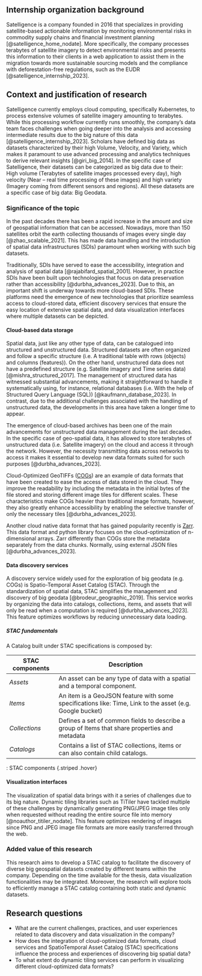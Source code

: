 

## Internship organization background

Satelligence is a company founded in 2016 that specializes in providing satellite-based actionable information by monitoring environmental risks in commodity supply chains and financial investment planning [@satelligence_home_nodate]. More specifically, the company processes terabytes of satellite imagery to detect environmental risks and presents this information to their clients in a web application to assist them in the migration towards more sustainable sourcing models and the compliance with deforestation-free regulations, such as the EUDR [@satelligence_internship_2023].

## Context and justification of research

Satelligence currently employs cloud computing, specifically Kubernetes, to process extensive volumes of satellite imagery amounting to terabytes. While this processing workflow currently runs smoothly, the company’s data team faces challenges when going deeper into the analysis and accessing intermediate results due to the big nature of this data [@satelligence_internship_2023]. Scholars have defined big data as datasets characterized by their high Volume, Velocity, and Variety, which makes it paramount to use advanced processing and analytics techniques to derive relevant insights [@giri_big_2014]. In the specific case of Satelligence, their datasets can be categorized as big data due to their: High volume (Terabytes of satellite images processed every day), high velocity (Near – real time processing of these images) and high variety (Imagery coming from different sensors and regions). All these datasets are a specific case of big data: Big Geodata.

### Significance of the topic

In the past decades there has been a rapid increase in the amount and size of geospatial information that can be accessed. Nowadays, more than 150 satellites orbit the earth collecting thousands of images every single day [@zhao_scalable_2021]. This has made data handling and the introduction of spatial data infrastructures (SDIs) paramount when working with such big datasets.

Traditionally, SDIs have served to ease the accessibility, integration and analysis of spatial data [@rajabifard_spatial_2001]. However, in practice SDIs have been built upon technologies that focus on data preservation rather than accessibility [@durbha_advances_2023]. Due to this, an important shift is underway towards more cloud-based SDIs. These platforms need the emergence of new technologies that prioritize seamless access to cloud-stored data, efficient discovery services that ensure the easy location of extensive spatial data, and data visualization interfaces where multiple datasets can be depicted.

#### Cloud-based data storage

Spatial data, just like any other type of data, can be catalogued into structured and unstructured data. Structured datasets are often organized and follow a specific structure (i.e. A traditional table with rows (objects) and columns (features)). On the other hand, unstructured data does not have a predefined structure (e.g. Satellite imagery and Time series data) [@mishra_structured_2017]. The management of structured data has witnessed substantial advancements, making it straightforward to handle it systematically using, for instance, relational databases (i.e. With the help of Structured Query Language (SQL)) [@kaufmann_database_2023]. In contrast, due to the additional challenges associated with the handling of unstructured data, the developments in this area have taken a longer time to appear.

The emergence of cloud-based archives has been one of the main advancements for unstructured data management during the last decades. In the specific case of geo-spatial data, it has allowed to store terabytes of unstructured data (i.e. Satellite imagery) on the cloud and access it through the network. However, the necessity transmitting data across networks to access it makes it essential to develop new data formats suited for such purposes [@durbha_advances_2023].

Cloud-Optimized GeoTIFFs ([COGs](https://www.cogeo.org/)) are an example of data formats that have been created to ease the access of data stored in the cloud. They improve the readability by including the metadata in the initial bytes of the file stored and storing different image tiles for different scales. These characteristics make COGs heavier than traditional image formats, however, they also greatly enhance accessibility by enabling the selective transfer of only the necessary tiles [@durbha_advances_2023].

Another cloud native data format that has gained popularity recently is [Zarr](https://zarr.readthedocs.io/en/stable/). This data format and python library focuses on the cloud-optimization of n-dimensional arrays. Zarr differently than COGs store the metadata separately from the data chunks. Normally, using external JSON files [@durbha_advances_2023].

#### Data discovery services

A discovery service widely used for the exploration of big geodata (e.g. COGs) is Spatio-Temporal Asset Catalog (STAC). Through the standardization of spatial data, STAC simplifies the management and discovery of big geodata [@brodeur_geographic_2019]. This service works by organizing the data into catalogs, collections, items, and assets that will only be read when a computation is required [@durbha_advances_2023]. This feature optimizes workflows by reducing unnecessary data loading.

##### STAC fundamentals

A Catalog built under STAC specifications is composed by:

| **STAC components** | **Description**                                                                                          |
|----------------------------------------|--------------------------------|
| *Assets*            | An asset can be any type of data with a spatial and a temporal component.                                |
| *Items*             | An item is a GeoJSON feature with some specifications like: Time, Link to the asset (e.g. Google bucket) |
| *Collections*       | Defines a set of common fields to describe a group of Items that share properties and metadata           |
| *Catalogs*          | Contains a list of STAC collections, items or can also contain child catalogs.                           |

: STAC components {.striped .hover}

#### Visualization interfaces

The visualization of spatial data brings with it a series of challenges due to its big nature. Dynamic tiling libraries such as TiTiler have tackled multiple of these challenges by dynamically generating PNG/JPEG image tiles only when requested without reading the entire source file into memory [@noauthor_titiler_nodate]. This feature optimizes rendering of images since PNG and JPEG image file formats are more easily transferred through the web.

### Added value of this research

This research aims to develop a STAC catalog to facilitate the discovery of diverse big geospatial datasets created by different teams within the company. Depending on the time available for the thesis, data visualization functionalities may be integrated. Moreover, the research will explore tools to efficiently manage a STAC catalog containing both static and dynamic datasets.

## Research questions

- What are the current challenges, practices, and user experiences related to data discovery and data visualization in the company?
- How does the integration of cloud-optimized data formats, cloud services and SpatioTemporal Asset Catalog (STAC) specifications influence the process and experiences of discovering big spatial data?
- To what extent do dynamic tiling services can perform in visualizing different cloud-optimized data formats?